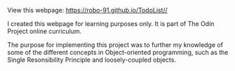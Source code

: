 View this webpage: https://robo-91.github.io/TodoList//

I created this webpage for learning purposes only. It is part of The Odin Project online curriculum.

The purpose for implementing this project was to further my knowledge of some of the different concepts in Object-oriented programming, such as the Single Resonsibility Principle and loosely-coupled objects.  